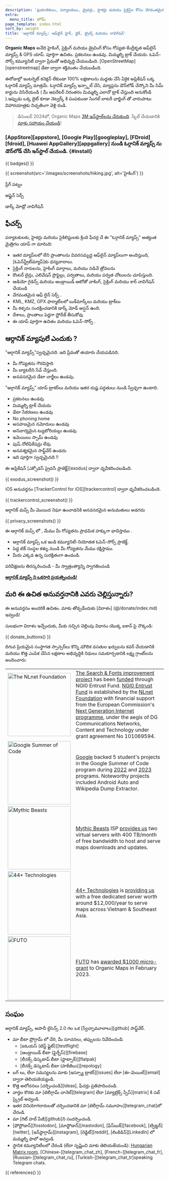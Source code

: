 ```yaml
---
description: 'ప్రయాణికులు, పర్యాటకులు, డ్రైవర్లు, హైకర్లు మరియు సైక్లిస్ట్‌ల కోసం వేగవంతమైన వివరణాత్మక ఆఫ్‌లైన్ మ్యాప్‌లు, MapsWithMe (Maps.Me) యాప్ వ్యవస్థాపకుల నుండి.'
extra:
  menu_title: హోమ్
page_template: index.html
sort_by: weight
title: 'ఆర్గానిక్ మ్యాప్స్: ఆఫ్‌లైన్ హైక్, బైక్, ట్రైల్స్ మరియు నావిగేషన్'
---
```


**Organic Maps** అనేది హైకింగ్, సైక్లింగ్ మరియు డ్రైవింగ్ కోసం గోప్యత-కేంద్రీకృత ఆఫ్‌లైన్ మ్యాప్స్ & GPS యాప్. పూర్తిగా ఉచితం. ప్రకటనలు ఉండవు. మిమ్మల్ని ట్రాక్ చేయదు. ఓపెన్-సోర్స్ కమ్యూనిటీ ద్వారా ప్రేమతో అభివృద్ధి చేయబడింది. [OpenStreetMap][openstreetmap] డేటా ద్వారా శక్తివంతం చేయబడింది.

ఈరోజుల్లో  ఇంటర్నెట్ కనెక్షన్ లేకుండా 100% లక్షణాలను మద్దతు చేసే ఏకైక  అప్లికేషన్ ఒక్క  ఓర్గానిక్ మ్యాప్స్  మాత్రమే. ఓర్గానిక్ మ్యాప్స్ ఇన్స్టాల్ చేసి, మ్యాప్లను డౌన్‌లోడ్ చేస్కోని మీ సిమ్ కార్డును విసిరేయండి  ( మీ ఆపరేటర్ నిరంతరం మిమ్మల్ని ఎలానో  ట్రాక్ చేస్తుంది అనుకోండి ).ఇప్పుడు ఒక్క బైట్ కూడా నెట్వర్క్ కి పంపకుండా సింగల్ బాటరీ ఛార్జింగ్ తో  వారంపాటు విహారయాత్రకు  నిచ్చతింగా వెళ్లి రండి.

> డిసెంబర్ 2024లో, Organic Maps [3M ఇన్‌స్టాల్‌లను చేరుకుంది](@/news/2024-12-20/411/index.md). స్కేల్ చేయడానికి [మాకు సహాయం చేయండి](@/donate/index.md)!

### [AppStore][appstore], [Google Play][googleplay], [FDroid][fdroid], [Huawei AppGallery][appgallery] నుండి ఓర్గానిక్ మ్యాప్స్ ను డౌన్‌లోడ్ చేసి ఇన్‌స్టాల్ చేయండి. {#install}

{{ badges() }}

{{ screenshot(src='/images/screenshots/hiking.jpg', alt='హైకింగ్') }}

ప్రేగ్ పట్నం

ఆఫ్లైన్ సెర్చ్

డార్క్ మోడ్లో నావిగేషన్

## ఫీచర్స్

పర్యాటకులకు, హైకర్లు మరియు సైకిలిస్టులకు క్రింది ఫీచర్ల చే  ఈ  "ఓర్గానిక్
మ్యాప్స్" అత్యంత మైత్రిగల యాప్ గా  మారింది:

- ఇతర మ్యాప్‌లలో లేని ప్రాంతాలను వివరసమృద్ధ ఆఫ్‌లైన్ మ్యాప్‌లుగా
  అందిస్తుంది, [ఓపెన్‌స్ట్రీట్‌మ్యాప్]కు ధన్యవాదాలు.
- సైక్లింగ్ దారులను, హైకింగ్ మార్గాలు, మరియు  నడిచే  త్రోవలను
- కౌంటర్ లైన్లు, ఎలివేషన్ ప్రొఫైల్లు, పర్వతాలు, మరియు పర్వత చోటులను
  చూపిస్తుంది.
- ఆడియో గైడెన్స్ మరియు ఆండ్రాయిడ్ ఆటోతో వాకింగ్, సైక్లింగ్ మరియు కార్
  నావిగేషన్ చేయండి
- వేగవంతమైన ఆఫ్ లైన్ సెర్చ్ .
- KML, KMZ, GPX ఫార్మాట్‌లలో బుక్‌మార్క్‌లు మరియు ట్రాక్‌లు
- మీ కళ్ళను సంరక్షించడానికి డార్క్ మోడ్ ఆప్షన్ ఉంది.
- దేశాలు, ప్రాంతాలు పెద్దగా స్టోరేజ్ తీసుకోవు
- ఈ యాప్ పూర్తిగా  ఉచితం మరియు ఓపెన్-సోర్స్ .

## ఆర్గానిక్ మ్యాపులే ఎందుకు ?

"ఆర్గానిక్ మ్యాప్స్"స్వచ్ఛమైనది .ఇది ప్రేమతో తయారు చేయపడినది.

- మీ గోప్యతను గౌరవిస్తాది
- మీ బ్యాటరీని సేవ్ చేస్తుంది.
- అనవసరమైన డేటా చార్జీలు ఉండవు.

"ఆర్గానిక్ మ్యాప్స్" యాప్ ట్రాకర్‌లు మరియు ఇతర దుష్ట పద్ధతులు  నుండి
స్వేచ్ఛగా ఉంటాది.

- ప్రకటనలు ఉండవు
- మిమ్మల్ని ట్రాక్ చేయదు
- డేటా సేకరణలు  ఉండవు
- No phoning home
- అసహజమైన నమోదులు ఉండవు
- అనివార్యమైన ట్యుటోరియల్లు ఉండవు
- ఇమెయిలు స్పామ్  ఉండవు
- పుష్ నోటిఫికేషన్లు లేవు
- అనవశ్యకమైన సాఫ్ట్‌వేర్ ఉండదు
- ఇది పూర్తిగా  స్వచ్ఛమైనది !!

ఈ అప్లికేషన్ [ఎక్సోడస్ ప్రైవసీ ప్రాజెక్ట్][exodus] ద్వారా ధృవీకరించబడింది.

{{ exodus_screenshot() }}

iOS అనువర్తనం [TrackerControl for iOS][trackercontrol] ద్వారా
ధృవీకరించబడింది.

{{ trackercontrol_screenshot() }}

ఆర్గానిక్ మప్స్ మీ మొయిద నిఘా ఉంచాడనికి అనవసరమైన అనుమతులు అడగదు

{{ privacy_screenshots() }}

ఈ ఆర్గానిక్ మప్స్ లో , మేము మీ గోప్యతను ప్రాధమిక హక్కుగా భావిస్తాము .

- ఆర్గానిక్ మ్యాప్స్ ఒక ఇండి కమ్యూనిటీ-నియోజిత ఓపెన్-సోర్స్ ప్రాజెక్ట్.
- పెద్ద టెక్ సంస్థల కళ్ళు నుండి మీ గోప్యతను మేము రక్షిస్తాము.
- మీరు ఎక్కడ ఉన్న సురక్షితంగా ఉండండి.

పరివీక్షణను తిరస్కరించండి - మీ స్వాత్రంత్యాన్ని స్వాగతించండి

**[ఆర్గానిక్ మ్యాప్స్ ని ఒకసారి ప్రయత్నించండి!](#install)**

## మరి ఈ ఉచిత అనువర్తనానికి ఎవరు చెల్లిస్తున్నారు?

ఈ అనువర్తనం అందరికీ ఉచితం. మాకు తోడ్పడేందుకు [విరాళం] (@/donate/index.md)
ఇవ్వండి!

సులభంగా విరాళం ఇచ్చేందుకు, మీకు నచ్చిన చెల్లింపు విధానం యొక్క ఐకాన్ పై
నొక్కండి:

{{ donate_buttons() }}

దిగువ ప్రియమైన సంస్థాగత స్పాన్సర్‌లు కొన్ని మౌలిక వసతుల ఖర్చులను కవర్ చేయడానికి మరియు కొత్త ఎంపిక చేసిన లక్షణాల అభివృద్ధికి నిధులు సమకూర్చడానికి లక్ష్య గ్రాంట్‌లను అందించారు:

<table style="border-spacing: 20px">
  <tr>
    <td>
      <a href="https://nlnet.nl/"><img src="{{ base_url() }}/sponsors/nlnet.svg" alt="The NLnet Foundation" width="200px"></a>
    </td>
    <td>
      <a href="https://github.com/organicmaps/organicmaps/milestone/7">The Search & Fonts improvement project</a> has been <a href="https://nlnet.nl/project/OrganicMaps/">funded</a> through NGI0 Entrust Fund. <a href="https://nlnet.nl/entrust/">NGI0 Entrust Fund</a> is established by the <a href="https://nlnet.nl/">NLnet Foundation</a> with financial support from the European Commission's <a href="https://www.ngi.eu/">Next Generation Internet programme</a>, under the aegis of DG Communications Networks, Content and Technology under grant agreement No 101069594.
    </td>
  </tr>
  <tr>
    <td>
      <a href="https://summerofcode.withgoogle.com/"><img src="{{ base_url() }}/sponsors/gsoc.svg" alt="Google Summer of Code" width="200px"></a>
    </td>
    <td>
      <a href="https://summerofcode.withgoogle.com/">Google</a> backed 5 student's projects in the Google Summer of Code program during <a href="https://summerofcode.withgoogle.com/programs/2022/organizations/organic-maps">2022</a> and <a href="https://summerofcode.withgoogle.com/programs/2023/organizations/organic-maps">2023</a> programs. Noteworthy projects included Android Auto and Wikipedia Dump Extractor.
    </td>
  </tr>
  <tr>
    <td>
      <a href="https://www.mythic-beasts.com/"><img src="{{ base_url() }}/sponsors/mythic-beasts.png" alt="Mythic Beasts" width="200px"></a>
    </td>
    <td>
      <a href="https://www.mythic-beasts.com/">Mythic Beasts</a> ISP <a href="https://www.mythic-beasts.com/blog/2021/10/06/improving-the-world-bit-by-expensive-bit/">provides us</a> two virtual servers with 400 TB/month of free bandwidth to host and serve maps downloads and updates.
    </td>
  </tr>
  <tr>
    <td>
      <a href="https://44plus.vn"><img src="{{ base_url() }}/sponsors/44plus.svg" alt="44+ Technologies" width="200px"></a>
    </td>
    <td>
      <a href="https://44plus.vn">44+ Technologies</a> is <a href="https://44plus.vn/organicmaps">providing us </a>with a free dedicated server worth around $12,000/year to serve maps across Vietnam & Southeast Asia.
    </td>
  </tr>
  <tr>
    <td>
      <a href="https://futo.org"><img src="{{ base_url() }}/sponsors/futo.svg" alt="FUTO" width="200px"></a>
    </td>
    <td>
      <a href="https://futo.org">FUTO</a> has <a href="https://www.youtube.com/watch?v=fJJclgBHrEw">awarded $1000 micro-grant</a> to Organic Maps in February 2023.
    </td>
  </tr>
</table>

## సంఘం

ఆర్గానిక్ మ్యాప్స్, అపాచీ లైసెన్స్ 2.0 గల ఒక [స్వేచ్ఛామూలాలు][github]
సాఫ్ట్‌వేర్.

- మా బీటా ప్రోగ్రామ్ లో చేరి, మీ సూచనలు, తప్పులను నివేదించండి:
  * [ఐఓయస్ (టెస్ట్ ఫ్లైట్)][testflight]
  * [ఆండ్రాయిడ్ బీటా (ఫైర్బేస్)][firebase]
  * [లీనక్స్ డెస్కటాప్ బీటా (ఫ్లాట్పాక్)][flatpak]
  * [లీనక్స్ డెస్కటాప్ బీటా (పాకేజీలు)][repology]
- బగ్ లు, లేదా సమస్యలను మాకు [ఇస్స్యూ ట్రాకర్][issues] లేదా
  [ఈ-మెయిల్][email] ద్వారా తెలియజెయ్యండి.
- కొత్త అలోచనలు [చర్చించండి][ideas], ఫీచర్లు ప్రతిపాదించండి.
- వార్తల కొరకు మా [టెలీగ్రామ్ చానెల్][telegram] లేదా [మ్యాట్రిక్స్
  స్పేస్][matrix] కి సబ్ స్క్రైబ్ అవ్వండి.
- ఇతర వినియోగదారులతో చర్చించడానికి మా [టెలీగ్రామ్ సమూహం][telegram_chat]లో
  చేరండి.
- మా [గిట్ హబ్ పేజీ][github]ని సందర్సించండి.
- [ఫోస్టోడాన్][fosstodon], [మాస్టోడాన్][mastodon], [ఫేస్‌బుక్][facebook],
  [ట్విట్టర్][twitter], [ఇన్‌స్టాగ్రామ్][instagram], [రెడ్డిట్][reddit],
  [లింకిడిన్][LinkedIn] లో మమ్మల్ని ఫాలో అవ్వండి.
- స్థానిక కమ్యూనిటీలలో చేరండి (లేదా సృష్టించి మాకు తెలియజేయండి): [Hungarian Matrix
  room](https://matrix.to/#/#organicmapstranslate_hu:matrix.org),
  [Chinese-][telegram_chat_zh], [French-][telegram_chat_fr],
  [Russian-][telegram_chat_ru], [Turkish-][telegram_chat_tr]speaking
  Telegram chats.

[fork]: https://en.wikipedia.org/wiki/Fork_(software_development)

{{ references() }}
